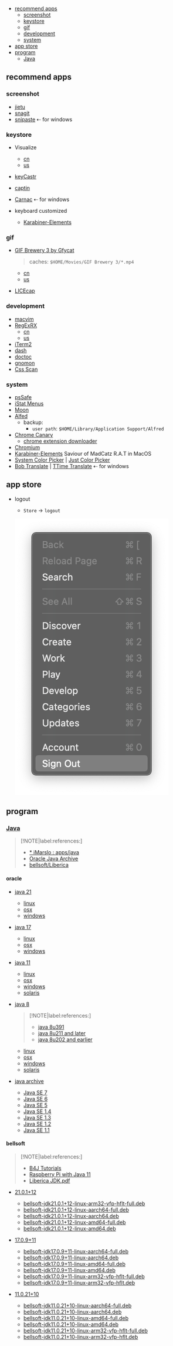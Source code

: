 <!-- START doctoc generated TOC please keep comment here to allow auto update -->
<!-- DON'T EDIT THIS SECTION, INSTEAD RE-RUN doctoc TO UPDATE -->

- [recommend apps](#recommend-apps)
  - [screenshot](#screenshot)
  - [keystore](#keystore)
  - [gif](#gif)
  - [development](#development)
  - [system](#system)
- [app store](#app-store)
- [program](#program)
  - [Java](#java)

<!-- END doctoc generated TOC please keep comment here to allow auto update -->

## recommend apps
### screenshot
- [jietu](https://jietu.qq.com/)
- [snagit](https://www.techsmith.com/screen-capture.html)
- [snipaste](https://www.snipaste.com/)   ⇠ for windows

### keystore
- Visualize
  - [cn](https://apps.apple.com/cn/app/visualize-display-your-keystrokes-and-mouse-clicks/id978980906?l=en&mt=12)
  - [us](https://apps.apple.com/us/app/visualize-display-your-keystrokes-and-mouse-clicks/id978980906?mt=12)
- [keyCastr](https://github.com/keycastr/keycastr)
- [captin](https://captin.mystrikingly.com/)
- [Carnac](http://carnackeys.com/)      ⇠ for windows

- keyboard customized
  - [Karabiner-Elements](https://karabiner-elements.pqrs.org/)


### gif
- [GIF Brewery 3 by Gfycat](https://gfycat.com/gifbrewery)
  > caches: `$HOME/Movies/GIF Brewery 3/*.mp4`

  - [cn](https://apps.apple.com/cn/app/gif-brewery-3-by-gfycat/id1081413713?l=en&mt=12)
  - [us](https://apps.apple.com/us/app/gif-brewery-3-by-gfycat/id1081413713?mt=12)
- [LICEcap](https://www.cockos.com/licecap/)

### development
- [macvim](https://github.com/macvim-dev/macvim)
- [RegExRX](https://www.macupdate.com/app/mac/33164/regexrx)
  - [cn](https://apps.apple.com/cn/app/regexrx/id498370702?l=en&mt=12)
  - [us](https://apps.apple.com/us/app/regexrx/id498370702?mt=12)
- [iTerm2](https://www.iterm2.com/)
- [dash](https://kapeli.com/dash)
- [doctoc](https://github.com/thlorenz/doctoc)
- [gnomon](https://www.npmjs.com/package/gnomon)
- [Css Scan](https://getcssscan.com/)

### system
- [psSafe](https://pwsafe.org/)
- [iStat Menus](https://bjango.com/mac/istatmenus/)
- [Moon](https://manytricks.com/moom/)
- [Alfed](https://www.alfredapp.com/)
  - backup:
    - `user path`: `$HOME/Library/Application Support/Alfred`
- [Chrome Canary](https://www.google.com/chrome/canary/?platform=mac&standalone=1)
  - [chrome extension downloader](https://chrome-extension-downloader.com/)
- [Chromium](https://www.chromium.org/getting-involved/download-chromium)
- [Karabiner-Elements](https://karabiner-elements.pqrs.org/) Saviour of MadCatz R.A.T in MacOS
- [System Color Picker](https://apps.apple.com/us/app/system-color-picker/id1545870783?mt=12) | [Just Color Picker](https://annystudio.com/software/colorpicker/)
- [Bob Translate](https://bobtranslate.com/) | [TTime Translate](https://ttime.timerecord.cn/)  ⇠ for windows

## app store
- logout
  - `Store` -> `logout`

  ![logout appstore in MacOS](../../screenshot/tools/appstore-logout.png)

## program
### [Java](https://www.oracle.com/java/technologies/)

> [!NOTE|label:references:]
> - [* iMarslo : apps/java](../../osx/apps.html#java)
> - [Oracle Java Archive](https://www.oracle.com/java/technologies/downloads/archive/)
> - [bellsoft/Liberica](https://github.com/bell-sw/Liberica/releases)

#### oracle
- [java 21](https://www.oracle.com/java/technologies/downloads/#java21)
  - [linux](https://www.oracle.com/java/technologies/downloads/#jdk21-linux)
  - [osx](https://www.oracle.com/java/technologies/downloads/#jdk21-mac)
  - [windows](https://www.oracle.com/java/technologies/downloads/#jdk21-windows)

- [java 17](https://www.oracle.com/java/technologies/downloads/#java17)
  - [linux](https://www.oracle.com/java/technologies/downloads/#jdk17-linux)
  - [osx](https://www.oracle.com/java/technologies/downloads/#jdk17-mac)
  - [windows](https://www.oracle.com/java/technologies/downloads/#jdk17-windows)

- [java 11](https://www.oracle.com/java/technologies/downloads/#java11)
  - [linux](https://www.oracle.com/java/technologies/downloads/#java11-linux)
  - [osx](https://www.oracle.com/java/technologies/downloads/#java11-mac)
  - [windows](https://www.oracle.com/java/technologies/downloads/#java11-windows)
  - [solaris](https://www.oracle.com/java/technologies/downloads/#java11-solaris)

- [java 8](https://www.oracle.com/java/technologies/downloads/#java8)

  > [!NOTE|label:references:]
  > - [java 8u391](https://www.oracle.com/java/technologies/downloads/#java8)
  > - [java 8u211 and later](https://www.oracle.com/java/technologies/javase/javase8u211-later-archive-downloads.html)
  > - [java 8u202 and earlier](https://www.oracle.com/java/technologies/javase/javase8-archive-downloads.html)

  - [linux](https://www.oracle.com/java/technologies/downloads/#java8-linux)
  - [osx](https://www.oracle.com/java/technologies/downloads/#java8-mac)
  - [windows](https://www.oracle.com/java/technologies/downloads/#java8-windows)
  - [solaris](https://www.oracle.com/java/technologies/downloads/#java8-solaris)

- [java archive](https://www.oracle.com/java/technologies/downloads/archive/)
  - [Java SE 7](https://www.oracle.com/java/technologies/javase/javase7-archive-downloads.html)
  - [Java SE 6](https://www.oracle.com/java/technologies/javase-java-archive-javase6-downloads.html)
  - [Java SE 5](https://www.oracle.com/java/technologies/java-archive-javase5-downloads.html)
  - [Java SE 1.4](https://www.oracle.com/java/technologies/java-archive-javase-v14-downloads.html)
  - [Java SE 1.3](https://www.oracle.com/java/technologies/java-archive-javase-v13-downloads.html)
  - [Java SE 1.2](https://www.oracle.com/java/technologies/java-archive-javase-v12-downloads.html)
  - [Java SE 1.1](https://www.oracle.com/java/technologies/java-archive-downloads-javase11-downloads.html)

#### bellsoft

> [!NOTE|label:references:]
> - [B4J Tutorials](https://www.b4x.com/android/forum/forums/b4j-tutorials.57/)
> - [Raspberry Pi with Java 11](https://www.b4x.com/android/forum/threads/raspberry-pi-with-java-11.99606/)
> - [Liberica JDK.pdf](https://bell-sw.com/assets/files/Liberica_JDK_Whitepaper.pdf)

- [21.0.1+12](https://github.com/bell-sw/Liberica/releases/tag/21.0.1%2B12)
  - [bellsoft-jdk21.0.1+12-linux-arm32-vfp-hflt-full.deb](https://github.com/bell-sw/Liberica/releases/download/21.0.1%2B12/bellsoft-jdk21.0.1+12-linux-arm32-vfp-hflt-full.deb)
  - [bellsoft-jdk21.0.1+12-linux-aarch64-full.deb](https://github.com/bell-sw/Liberica/releases/download/21.0.1%2B12/bellsoft-jdk21.0.1+12-linux-aarch64-full.deb)
  - [bellsoft-jdk21.0.1+12-linux-aarch64.deb](https://github.com/bell-sw/Liberica/releases/download/21.0.1%2B12/bellsoft-jdk21.0.1+12-linux-aarch64.deb)
  - [bellsoft-jdk21.0.1+12-linux-amd64-full.deb](https://github.com/bell-sw/Liberica/releases/download/21.0.1%2B12/bellsoft-jdk21.0.1+12-linux-amd64-full.deb)
  - [bellsoft-jdk21.0.1+12-linux-amd64.deb](https://github.com/bell-sw/Liberica/releases/download/21.0.1%2B12/bellsoft-jdk21.0.1+12-linux-amd64.deb)

- [17.0.9+11](https://github.com/bell-sw/Liberica/releases/tag/17.0.9%2B11)
  - [bellsoft-jdk17.0.9+11-linux-aarch64-full.deb](https://github.com/bell-sw/Liberica/releases/download/17.0.9%2B11/bellsoft-jdk17.0.9+11-linux-aarch64-full.deb)
  - [bellsoft-jdk17.0.9+11-linux-aarch64.deb](https://github.com/bell-sw/Liberica/releases/download/17.0.9%2B11/bellsoft-jdk17.0.9+11-linux-aarch64.deb)
  - [bellsoft-jdk17.0.9+11-linux-amd64-full.deb](https://github.com/bell-sw/Liberica/releases/download/17.0.9%2B11/bellsoft-jdk17.0.9+11-linux-amd64-full.deb)
  - [bellsoft-jdk17.0.9+11-linux-amd64.deb](https://github.com/bell-sw/Liberica/releases/download/17.0.9%2B11/bellsoft-jdk17.0.9+11-linux-amd64.deb)
  - [bellsoft-jdk17.0.9+11-linux-arm32-vfp-hflt-full.deb](https://github.com/bell-sw/Liberica/releases/download/17.0.9%2B11/bellsoft-jdk17.0.9+11-linux-arm32-vfp-hflt-full.deb)
  - [bellsoft-jdk17.0.9+11-linux-arm32-vfp-hflt.deb](https://github.com/bell-sw/Liberica/releases/download/17.0.9%2B11/bellsoft-jdk17.0.9+11-linux-arm32-vfp-hflt.deb)

- [11.0.21+10](https://github.com/bell-sw/Liberica/releases/tag/11.0.21%2B10)
  - [bellsoft-jdk11.0.21+10-linux-aarch64-full.deb](https://github.com/bell-sw/Liberica/releases/download/11.0.21%2B10/bellsoft-jdk11.0.21+10-linux-aarch64-full.deb)
  - [bellsoft-jdk11.0.21+10-linux-aarch64.deb](https://github.com/bell-sw/Liberica/releases/download/11.0.21%2B10/bellsoft-jdk11.0.21+10-linux-aarch64.deb)
  - [bellsoft-jdk11.0.21+10-linux-amd64-full.deb](https://github.com/bell-sw/Liberica/releases/download/11.0.21%2B10/bellsoft-jdk11.0.21+10-linux-amd64-full.deb)
  - [bellsoft-jdk11.0.21+10-linux-amd64.deb](https://github.com/bell-sw/Liberica/releases/download/11.0.21%2B10/bellsoft-jdk11.0.21+10-linux-amd64.deb)
  - [bellsoft-jdk11.0.21+10-linux-arm32-vfp-hflt-full.deb](https://github.com/bell-sw/Liberica/releases/download/11.0.21%2B10/bellsoft-jdk11.0.21+10-linux-arm32-vfp-hflt-full.deb)
  - [bellsoft-jdk11.0.21+10-linux-arm32-vfp-hflt.deb](https://github.com/bell-sw/Liberica/releases/download/11.0.21%2B10/bellsoft-jdk11.0.21+10-linux-arm32-vfp-hflt.deb)
